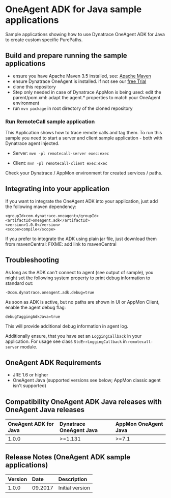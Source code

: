# OneAgent ADK for Java sample applications

Sample applications showing how to use Dynatrace OneAgent ADK for Java to create custom specific PurePaths.

## Build and prepare running the sample applications

- ensure you have Apache Maven 3.5 installed, see: [Apache Maven](https://maven.apache.org/)
- ensure Dynatrace OneAgent is installed. if not see our [free Trial](https://www.dynatrace.com/)
- clone this repository
- Step only needed in case of Dynatrace AppMon is being used: edit the parent/pom.xml: adapt the agent.* properties to match your OneAgent environment
- run `mvn package` in root directory of the cloned repository

### Run RemoteCall sample application
This Application shows how to trace remote calls and tag them. To run this sample you need to start a server and client sample application - both with Dynatrace agent injected.

- Server: `mvn -pl remotecall-server exec:exec`

- Client: `mvn -pl remotecall-client exec:exec`

Check your Dynatrace / AppMon environment for created services / paths.

## Integrating into your application
If you want to integrate the OneAgent ADK into your application, just add the following maven dependency:

	<groupId>com.dynatrace.oneagent</groupId>
	<artifactId>oneagent.adk</artifactId>
	<version>1.0.0</version>
	<scope>compile</scope>

If you prefer to integrate the ADK using plain jar file, just download them from mavenCentral: FIXME: add link to mavenCentral 

## Troubleshooting
As long as the ADK can't connect to agent (see output of sample), you might set the following system property to print debug information to standard out:
	
	-Dcom.dynatrace.oneagent.adk.debug=true

As soon as ADK is active, but no paths are shown in UI or AppMon Client, enable the agent debug flag:
	
	debugTaggingAdkJava=true

This will provide additional debug information in agent log.

Additionally ensure, that you have set an `LoggingCallback` in your application. For usage see class `StdErrLoggingCallback` in `remotecall-server` module.

## OneAgent ADK Requirements
- JRE 1.6 or higher
- OneAgent Java (supported versions see below; AppMon classic agent isn't supported)

## Compatibility OneAgent ADK Java releases with OneAgent Java releases
|OneAgent ADK for Java|Dynatrace OneAgent Java|AppMon OneAgent Java|
|:------|:--------|:--------|
|1.0.0  |>=1.131  |>=7.1    |

## Release Notes (OneAgent ADK sample applications)
|Version|Date|Description|
|:------|:----------|:--------------|
|1.0.0  |09.2017    |Initial version|
